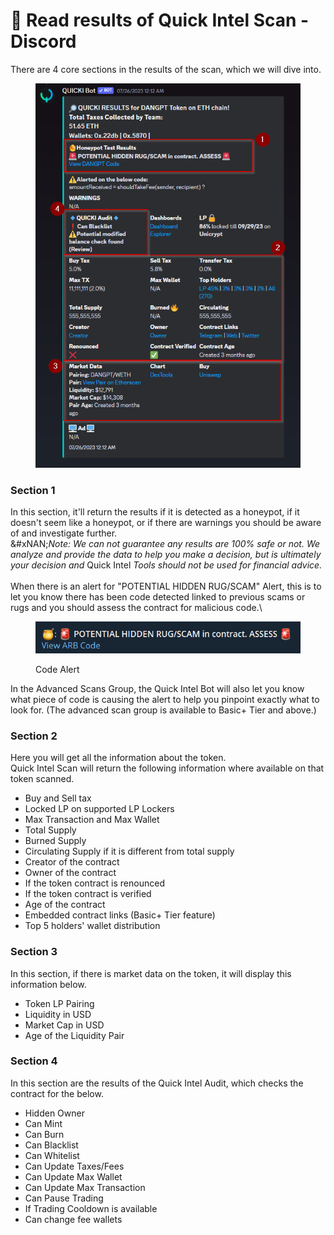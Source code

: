 # 🔎 Read results of Quick Intel Scan - Discord

There are 4 core sections in the results of the scan, which we will dive into.

<figure><img src="../../../.gitbook/assets/image (66).png" alt=""><figcaption></figcaption></figure>

### Section 1

In this section, it'll return the results if it is detected as a honeypot, if it doesn't seem like a honeypot,  or if there are warnings you should be aware of and investigate further.\
&#xNAN;_&#x4E;ote: We can not guarantee any results are 100% safe or not. We analyze and provide the data to help you make a decision, but is ultimately your decision and_ Quick Intel _Tools should not be used for financial advice._\
\
When there is an alert for "POTENTIAL HIDDEN RUG/SCAM" Alert, this is to let you know there has been code detected linked to previous scams or rugs and you should assess the contract for malicious code.\


<figure><img src="../../../.gitbook/assets/image (7).png" alt=""><figcaption><p>Code Alert</p></figcaption></figure>

In the Advanced Scans Group, the Quick Intel Bot will also let you know what piece of code is causing the alert to help you pinpoint exactly what to look for. (The advanced scan group is available to Basic+ Tier and above.)

### Section 2

Here you will get all the information about the token. \
Quick Intel Scan will return the following information where available on that token scanned.

* Buy and Sell tax
* Locked LP on supported LP Lockers
* Max Transaction and Max Wallet
* Total Supply
* Burned Supply
* Circulating Supply if it is different from total supply
* Creator of the contract
* Owner of the contract
* If the token contract is renounced
* If the token contract is verified
* Age of the contract
* Embedded contract links (Basic+ Tier feature)
* Top 5 holders' wallet distribution

### Section 3

In this section, if there is market data on the token, it will display this information below.

* Token LP Pairing
* Liquidity in USD
* Market Cap in USD
* Age of the Liquidity Pair

### Section 4

In this section are the results of the Quick Intel Audit, which checks the contract for the below.

* Hidden Owner
* Can Mint
* Can Burn
* Can Blacklist
* Can Whitelist
* Can Update Taxes/Fees
* Can Update Max Wallet
* Can Update Max Transaction
* Can Pause Trading
* If Trading Cooldown is available
* Can change fee wallets
